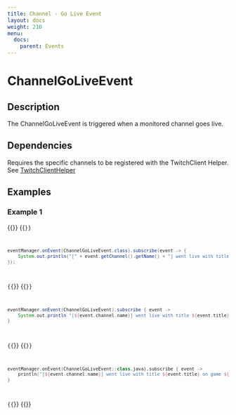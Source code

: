 ```yaml
---
title: Channel - Go Live Event
layout: docs
weight: 210
menu: 
  docs:
    parent: Events
---
```


# ChannelGoLiveEvent

## Description

The ChannelGoLiveEvent is triggered when a monitored channel goes live.

## Dependencies

Requires the specific channels to be registered with the TwitchClient Helper. See [TwitchClientHelper](../twitch4j/client-helper)

## Examples

### Example 1

{{<codeblocks>}}
{{<code Java>}}
```java
eventManager.onEvent(ChannelGoLiveEvent.class).subscribe(event -> {
	System.out.println("[" + event.getChannel().getName() + "] went live with title " + event.getTitle() + " on game " + event.getGameId() + "!");
});
```
{{</code>}}
{{<code Groovy>}}
```groovy
eventManager.onEvent(ChannelGoLiveEvent).subscribe { event ->
	System.out.println "[${event.channel.name}] went live with title ${event.title} on game ${event.gameId}!"
}
```
{{</code>}}
{{<code Kotlin>}}
```kotlin
eventManager.onEvent(ChannelGoLiveEvent::class.java).subscribe { event ->
	println("[${event.channel.name}] went live with title ${event.title} on game ${event.gameId}!");
}
```
{{</code>}}
{{</codeblocks>}}
